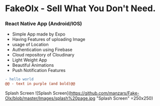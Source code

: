# FakeOlx - Sell What You Don't Need. 
### React Native App (Android/IOS)

* Simple App made by Expo
* Having Features of uploading Image
* usage of Location
* Authentication using Firebase
* Cloud repository of Cloudinary
* Light Weight App
* Beautiful Animations
* Push Notification Features
```diff
- hello world
@@ - text in purple (and bold)@@
```


Splash Screen
![Splash Screen](https://github.com/manzars/Fake-Olx/blob/master/Images/splash%20page.jpg "Splash Screen" =250x250)

